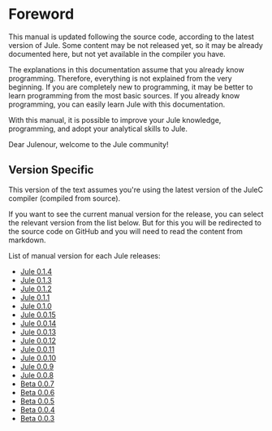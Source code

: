 # Foreword
This manual is updated following the source code, according to the latest version of Jule. Some content may be not released yet, so it may be already documented here, but not yet available in the compiler you have.

The explanations in this documentation assume that you already know programming. Therefore, everything is not explained from the very beginning. If you are completely new to programming, it may be better to learn programming from the most basic sources. If you already know programming, you can easily learn Jule with this documentation.

With this manual, it is possible to improve your Jule knowledge, programming, and adopt your analytical skills to Jule.

Dear Julenour, welcome to the Jule community! 

## Version Specific

This version of the text assumes you're using the latest version of the JuleC compiler (compiled from source).

If you want to see the current manual version for the release, you can select the relevant version from the list below. But for this you will be redirected to the source code on GitHub and you will need to read the content from markdown.

List of manual version for each Jule releases:
- [Jule 0.1.4](https://github.com/julelang/manual/tree/jule0.1.4/src)
- [Jule 0.1.3](https://github.com/julelang/manual/tree/jule0.1.3/src)
- [Jule 0.1.2](https://github.com/julelang/manual/tree/jule0.1.2/src)
- [Jule 0.1.1](https://github.com/julelang/manual/tree/jule0.1.1/src)
- [Jule 0.1.0](https://github.com/julelang/manual/tree/jule0.1.0/src)
- [Jule 0.0.15](https://github.com/julelang/manual/tree/jule0.0.15/src)
- [Jule 0.0.14](https://github.com/julelang/manual/tree/jule0.0.14/src)
- [Jule 0.0.13](https://github.com/julelang/manual/tree/jule0.0.13/src)
- [Jule 0.0.12](https://github.com/julelang/manual/tree/jule0.0.12/src)
- [Jule 0.0.11](https://github.com/julelang/manual/tree/jule0.0.11/src)
- [Jule 0.0.10](https://github.com/julelang/manual/tree/jule0.0.10/src)
- [Jule 0.0.9](https://github.com/julelang/manual/tree/jule0.0.9/src)
- [Jule 0.0.8](https://github.com/julelang/manual/tree/jule0.0.8/src)
- [Beta 0.0.7](https://github.com/julelang/manual/tree/jule-beta-0.0.7/src)
- [Beta 0.0.6](https://github.com/julelang/manual/tree/jule-beta-0.0.6/src)
- [Beta 0.0.5](https://github.com/julelang/manual/tree/jule-beta-0.0.5/src)
- [Beta 0.0.4](https://github.com/julelang/manual/tree/jule-beta-0.0.4/src)
- [Beta 0.0.3](https://github.com/julelang/manual/tree/jule-beta-0.0.3/src)
